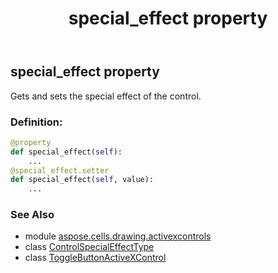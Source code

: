 ﻿---
title: special_effect property
second_title: Aspose.Cells for Python via .NET API References
description: 
type: docs
weight: 240
url: /aspose.cells.drawing.activexcontrols/togglebuttonactivexcontrol/special_effect/
is_root: false
---

## special_effect property


Gets and sets the special effect of the control.
### Definition:
```python
@property
def special_effect(self):
    ...
@special_effect.setter
def special_effect(self, value):
    ...
```

### See Also
* module [aspose.cells.drawing.activexcontrols](../../)
* class [ControlSpecialEffectType](/cells/python-net/aspose.cells.drawing.activexcontrols/controlspecialeffecttype)
* class [ToggleButtonActiveXControl](/cells/python-net/aspose.cells.drawing.activexcontrols/togglebuttonactivexcontrol)
